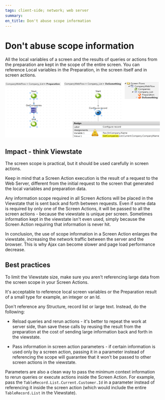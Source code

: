 ```yaml
---
tags: client-side; network; web server
summary: 
en_title: Don't abuse scope information
---
```


# Don't abuse scope information

All the local variables of a screen and the results of queries or actions from the preparation are kept in the scope of the entire screen. You can reference Local variables in the Preparation, in the screen itself and in  screen actions.

![](images/scope-info.png)

## Impact - think Viewstate

The screen scope is practical, but it should be used carefully in screen actions.

Keep in mind that a Screen Action execution is the result of a request to the Web Server, different from the initial request to the screen that generated the local variables and preparation data.

Any information scope required in all Screen Actions will be placed in the Viewstate that is sent back and forth between requests. Even if some data is required by only one of the Screen Actions, it will be passed to all the screen actions - because the viewstate is unique per screen. Sometimes information kept in the viewstate isn't even used, simply because the Screen Action requiring that information is never hit.

In conclusion, the use of scope information in a Screen Action enlarges the viewstate, increasing the network traffic between the server and the browser. This is why Ajax can become slower and page load performance decrease.

## Best practices

To limit the Viewstate size, make sure you aren't referencing large data from the screen scope in your Screen Actions.

It's acceptable to reference local screen variables or the Preparation result of a small type for example, an integer or an Id.

Don't reference any Structure, record list or large text.
Instead, do the following:

* Reload queries and rerun actions - it's better to repeat the work at server side, than save these calls by reusing the result from the preparation at the cost of sending large information back and forth in the viewstate.

* Pass information in screen action parameters - if certain information is used only by a screen action, passing it in a parameter instead of referencing the scope will guarantee that it won't be passed to other screen actions in the viewstate.

Parameters are also a clean way to pass the minimum context information to rerun queries or execute actions inside the Screen Action. For example, pass the `TableRecord.List.Current.Customer.Id` in a parameter instead of referencing it inside the screen action (which would include the entire `TableRecord.List` in the Viewstate).

